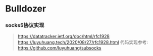 # Bulldozer

### socks5协议实现

> https://datatracker.ietf.org/doc/html/rfc1928
> https://luyuhuang.tech/2020/08/27/rfc1928.html
> 代码实现参考: https://github.com/luyuhuang/subsocks

